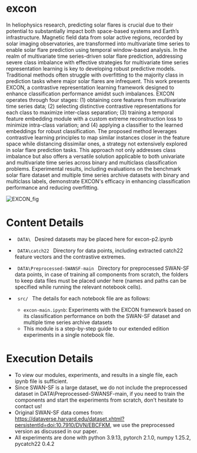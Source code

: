 # excon
In heliophysics research, predicting solar flares is crucial due to their potential to substantially impact both space-based systems and Earth’s infrastructure. Magnetic field data from solar active regions, recorded by solar imaging observatories, are transformed into multivariate time series to enable solar flare prediction using temporal window-based analysis. In the realm of multivariate time series-driven solar flare prediction, addressing severe class imbalance with effective strategies for multivariate time series representation learning is key to developing robust predictive models. Traditional methods often struggle with overfitting to the majority class in prediction tasks where major solar flares are infrequent. This work presents EXCON, a contrastive representation learning framework designed to enhance classification performance amidst such imbalances. EXCON operates through four stages: (1) obtaining core features from multivariate time series data; (2) selecting distinctive contrastive representations for each class to maximize inter-class separation; (3) training a temporal feature embedding module with a custom extreme reconstruction loss to minimize intra-class variation; and (4) applying a classifier to the learned embeddings for robust classification. The proposed method leverages contrastive learning principles to map similar instances closer in the feature space while distancing dissimilar ones, a strategy not extensively explored in solar flare prediction tasks. This approach not only addresses class imbalance but also offers a versatile solution applicable to both univariate and multivariate time series across binary and multiclass classification problems. Experimental results, including evaluations on the benchmark solar flare dataset and multiple time series archive datasets with binary and multiclass labels, demonstrate EXCON's efficacy in enhancing classification performance and reducing overfitting.

![EXCON_fig](https://github.com/user-attachments/assets/5079fa75-098a-4bb5-af40-1c4cab72acd0)

# Content Details
* <code> DATA\ </code> Desired datasets may be placed here for excon-p2.ipynb
* <code> DATA\catch22 </code> Directory for data points, including extracted catch22 feature vectors and the contrastive extremes.
* <code> DATA\Preprocessed-SWANSF-main </code> Directory for preprocessed SWAN-SF data points, in case of training all components from scratch, the folders to keep data files must be placed under here (names and paths can be specified while running the relevant notebook cells).

  
* <code> src/ </code> The details for each notebook file are as follows:
  - <code>excon-main.ipynb</code>: Experiments with the EXCON framework based on its classification performance on both the SWAN-SF dataset and multiple time series archive datasets
  - This module is a step-by-step guide to our extended edition experiments in a single notebook file.
    
# Execution Details 
* To view our modules, experiments, and results in a single file, each ipynb file is sufficient.
* Since SWAN-SF is a large dataset, we do not include the preprocessed dataset in DATA\Preprocessed-SWANSF-main, if you need to train the components and start the experiments from scratch, don't hesitate to contact us!
* Original SWAN-SF data comes from: https://dataverse.harvard.edu/dataset.xhtml?persistentId=doi:10.7910/DVN/EBCFKM,
we use the preprocessed version as discussed in our paper.
* All experiments are done with python 3.9.13, pytorch 2.1.0, numpy 1.25.2, pycatch22 0.4.2

